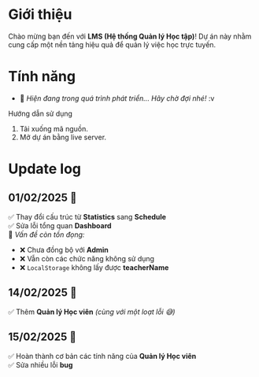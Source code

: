 # Giới thiệu
Chào mừng bạn đến với **LMS (Hệ thống Quản lý Học tập)**! Dự án này nhằm cung cấp một nền tảng hiệu quả để quản lý việc học trực tuyến.

# Tính năng
- 🚀 *Hiện đang trong quá trình phát triển... Hãy chờ đợi nhé!* :v

Hướng dẫn sử dụng
1. Tải xuống mã nguồn.
2. Mở dự án bằng live server.

# Update log

## 01/02/2025 📅  

✅ Thay đổi cấu trúc từ **Statistics** sang **Schedule**  
✅ Sửa lỗi tổng quan **Dashboard**  
🔴 *Vấn đề còn tồn đọng:*  
- ❌ Chưa đồng bộ với **Admin**  
- ❌ Vẫn còn các chức năng không sử dụng  
- ❌ `LocalStorage` không lấy được **teacherName**  

## 14/02/2025 📅 

✅ Thêm **Quản lý Học viên** *(cùng với một loạt lỗi 😅)*  

## 15/02/2025 📅 

✅ Hoàn thành cơ bản các tính năng của **Quản lý Học viên**  
✅ Sửa nhiều lỗi **bug**  

